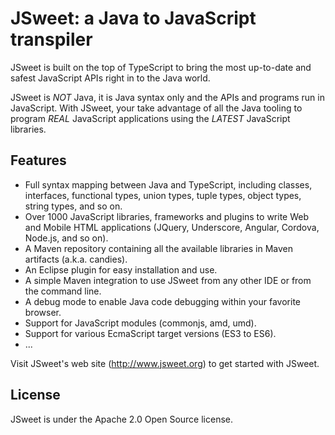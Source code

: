 # JSweet: a Java to JavaScript transpiler

JSweet is built on the top of TypeScript to bring the most up-to-date and safest JavaScript APIs right in to the Java world.

JSweet is *NOT* Java, it is Java syntax only and the APIs and programs run in JavaScript. With JSweet, your take advantage of all the Java tooling to program *REAL* JavaScript applications using the *LATEST* JavaScript libraries.

## Features

- Full syntax mapping between Java and TypeScript, including classes, interfaces, functional types, union types, tuple types, object types, string types, and so on.
- Over 1000 JavaScript libraries, frameworks and plugins to write Web and Mobile HTML applications (JQuery, Underscore, Angular, Cordova, Node.js, and so on).
- A Maven repository containing all the available libraries in Maven artifacts (a.k.a. candies).
- An Eclipse plugin for easy installation and use.
- A simple Maven integration to use JSweet from any other IDE or from the command line.
- A debug mode to enable Java code debugging within your favorite browser.
- Support for JavaScript modules (commonjs, amd, umd).
- Support for various EcmaScript target versions (ES3 to ES6).
- ...

Visit JSweet's web site (http://www.jsweet.org) to get started with JSweet.

## License

JSweet is under the Apache 2.0 Open Source license.


